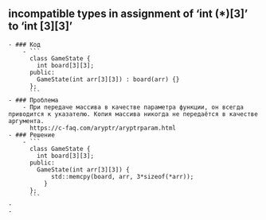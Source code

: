 ## incompatible types in assignment of ‘int (*)[3]’ to ‘int [3][3]’
	- ### Код
		- ```
		  class GameState {
		  	int board[3][3];
		  public:
		  	GameState(int arr[3][3]) : board(arr) {}
		  };
		  ```
	- ### Проблема
		- При передаче массива в качестве параметра функции, он всегда приводится к указателю. Копия массива никогда не передаётся в качестве аргумента.
		  https://c-faq.com/aryptr/aryptrparam.html
	- ### Решение
		- ```
		  class GameState {
		  	int board[3][3];
		  public:
		  	GameState(int arr[3][3]) {
		      	std::memcpy(board, arr, 3*sizeof(*arr));
		      }
		  };
		  ```
	-
	-